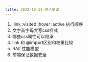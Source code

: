 ```yaml
---
title: 2022-10-11-游卡笔试
---
```


1. :link :visited :hover :active 执行顺序
2. 文字首字母大写css样式
3. 哪些css属性可以继承
4. link 和 @import区别和权重比较
5. RAIL性能模型
6. 前端保证数据安全
